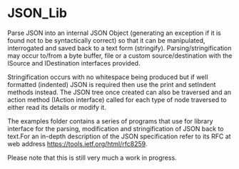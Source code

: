 # JSON_Lib
Parse JSON into an internal JSON Object (generating an exception if it is found not to be syntactically correct) so that it can be manipulated, interrogated and saved back to a text form (stringify). Parsing/stringification may occur to/from a byte buffer, file or a custom source/destination with the ISource and IDestination interfaces provided.

Stringification occurs with no whitespace being produced but if well formatted (indented) JSON is required then use the print and setIndent methods instead. The JSON tree once created can also be traversed and an action method (IAction interface) called for each type of node traversed to either read its details or modify it.

The examples folder contains a series of programs that use for library interface for the parsing, modification and stringification  of JSON back to text.For an in-depth description of the JSON specification refer to its RFC at web address https://tools.ietf.org/html/rfc8259.

Please note that this is still very much a work in progress.
